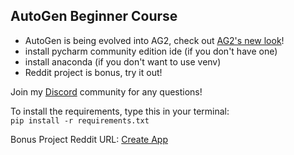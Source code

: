 ## AutoGen Beginner Course

- AutoGen is being evolved into AG2, check out [AG2's new look](https://docs.ag2.ai/docs/Home)!
- install pycharm community edition ide (if you don't have one)
- install anaconda (if you don't want to use venv)
- Reddit project is bonus, try it out!

Join my [Discord](https://discord.gg/Db6e8KkHww) community for any questions!

To install the requirements, type this in your terminal: <br>
<code>pip install -r requirements.txt</code>

Bonus Project Reddit URL: [Create App](https://old.reddit.com/prefs/apps/)